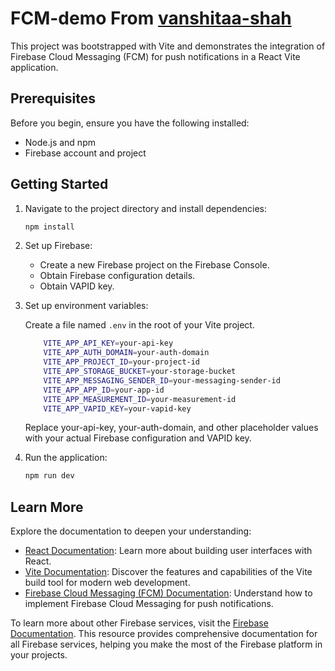 # FCM-demo From [vanshitaa-shah](https://github.com/vanshitaa-shah/FCM-demo)

This project was bootstrapped with Vite and demonstrates the integration of Firebase Cloud Messaging (FCM) for push notifications in a React Vite application.

## Prerequisites

Before you begin, ensure you have the following installed:

- Node.js and npm
- Firebase account and project

## Getting Started

1. Navigate to the project directory and install dependencies:

   ```bash
   npm install
   ```

2. Set up Firebase:

   - Create a new Firebase project on the Firebase Console.
   - Obtain Firebase configuration details.
   - Obtain VAPID key.

3. Set up environment variables:

   Create a file named `.env` in the root of your Vite project.

   ```bash
       VITE_APP_API_KEY=your-api-key
       VITE_APP_AUTH_DOMAIN=your-auth-domain
       VITE_APP_PROJECT_ID=your-project-id
       VITE_APP_STORAGE_BUCKET=your-storage-bucket
       VITE_APP_MESSAGING_SENDER_ID=your-messaging-sender-id
       VITE_APP_APP_ID=your-app-id
       VITE_APP_MEASUREMENT_ID=your-measurement-id
       VITE_APP_VAPID_KEY=your-vapid-key

   ```

   Replace your-api-key, your-auth-domain, and other placeholder values with your actual Firebase configuration and VAPID key.

4. Run the application:

   ```bash
   npm run dev
   ```

## Learn More

Explore the documentation to deepen your understanding:

- [React Documentation](https://react.dev/learn): Learn more about building user interfaces with React.
- [Vite Documentation](https://vitejs.dev/guide/): Discover the features and capabilities of the Vite build tool for modern web development.
- [Firebase Cloud Messaging (FCM) Documentation](https://firebase.google.com/docs/cloud-messaging): Understand how to implement Firebase Cloud Messaging for push notifications.

To learn more about other Firebase services, visit the [Firebase Documentation](https://firebase.google.com/docs/web/setup). This resource provides comprehensive documentation for all Firebase services, helping you make the most of the Firebase platform in your projects.
